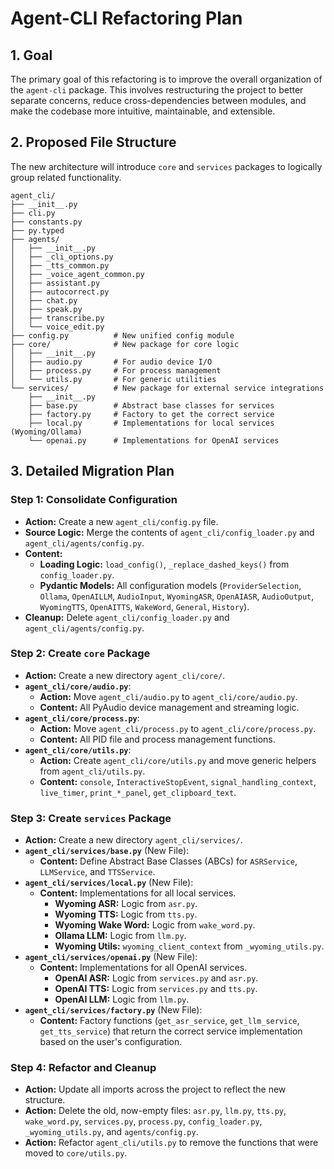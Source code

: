 # Agent-CLI Refactoring Plan

## 1. Goal

The primary goal of this refactoring is to improve the overall organization of the `agent-cli` package. This involves restructuring the project to better separate concerns, reduce cross-dependencies between modules, and make the codebase more intuitive, maintainable, and extensible.

## 2. Proposed File Structure

The new architecture will introduce `core` and `services` packages to logically group related functionality.

```
agent_cli/
├── __init__.py
├── cli.py
├── constants.py
├── py.typed
├── agents/
│   ├── __init__.py
│   ├── _cli_options.py
│   ├── _tts_common.py
│   ├── _voice_agent_common.py
│   ├── assistant.py
│   ├── autocorrect.py
│   ├── chat.py
│   ├── speak.py
│   ├── transcribe.py
│   └── voice_edit.py
├── config.py          # New unified config module
├── core/              # New package for core logic
│   ├── __init__.py
│   ├── audio.py       # For audio device I/O
│   ├── process.py     # For process management
│   └── utils.py       # For generic utilities
└── services/          # New package for external service integrations
    ├── __init__.py
    ├── base.py        # Abstract base classes for services
    ├── factory.py     # Factory to get the correct service
    ├── local.py       # Implementations for local services (Wyoming/Ollama)
    └── openai.py      # Implementations for OpenAI services
```

## 3. Detailed Migration Plan

### Step 1: Consolidate Configuration

-   **Action:** Create a new `agent_cli/config.py` file.
-   **Source Logic:** Merge the contents of `agent_cli/config_loader.py` and `agent_cli/agents/config.py`.
-   **Content:**
    -   **Loading Logic:** `load_config()`, `_replace_dashed_keys()` from `config_loader.py`.
    -   **Pydantic Models:** All configuration models (`ProviderSelection`, `Ollama`, `OpenAILLM`, `AudioInput`, `WyomingASR`, `OpenAIASR`, `AudioOutput`, `WyomingTTS`, `OpenAITTS`, `WakeWord`, `General`, `History`).
-   **Cleanup:** Delete `agent_cli/config_loader.py` and `agent_cli/agents/config.py`.

### Step 2: Create `core` Package

-   **Action:** Create a new directory `agent_cli/core/`.
-   **`agent_cli/core/audio.py`**:
    -   **Action:** Move `agent_cli/audio.py` to `agent_cli/core/audio.py`.
    -   **Content:** All PyAudio device management and streaming logic.
-   **`agent_cli/core/process.py`**:
    -   **Action:** Move `agent_cli/process.py` to `agent_cli/core/process.py`.
    -   **Content:** All PID file and process management functions.
-   **`agent_cli/core/utils.py`**:
    -   **Action:** Create `agent_cli/core/utils.py` and move generic helpers from `agent_cli/utils.py`.
    -   **Content:** `console`, `InteractiveStopEvent`, `signal_handling_context`, `live_timer`, `print_*_panel`, `get_clipboard_text`.

### Step 3: Create `services` Package

-   **Action:** Create a new directory `agent_cli/services/`.
-   **`agent_cli/services/base.py`** (New File):
    -   **Content:** Define Abstract Base Classes (ABCs) for `ASRService`, `LLMService`, and `TTSService`.
-   **`agent_cli/services/local.py`** (New File):
    -   **Content:** Implementations for all local services.
        -   **Wyoming ASR:** Logic from `asr.py`.
        -   **Wyoming TTS:** Logic from `tts.py`.
        -   **Wyoming Wake Word:** Logic from `wake_word.py`.
        -   **Ollama LLM:** Logic from `llm.py`.
        -   **Wyoming Utils:** `wyoming_client_context` from `_wyoming_utils.py`.
-   **`agent_cli/services/openai.py`** (New File):
    -   **Content:** Implementations for all OpenAI services.
        -   **OpenAI ASR:** Logic from `services.py` and `asr.py`.
        -   **OpenAI TTS:** Logic from `services.py` and `tts.py`.
        -   **OpenAI LLM:** Logic from `llm.py`.
-   **`agent_cli/services/factory.py`** (New File):
    -   **Content:** Factory functions (`get_asr_service`, `get_llm_service`, `get_tts_service`) that return the correct service implementation based on the user's configuration.

### Step 4: Refactor and Cleanup

-   **Action:** Update all imports across the project to reflect the new structure.
-   **Action:** Delete the old, now-empty files: `asr.py`, `llm.py`, `tts.py`, `wake_word.py`, `services.py`, `process.py`, `config_loader.py`, `_wyoming_utils.py`, and `agents/config.py`.
-   **Action:** Refactor `agent_cli/utils.py` to remove the functions that were moved to `core/utils.py`.
